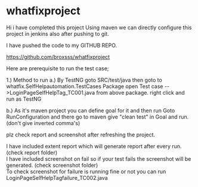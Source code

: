 # whatfixproject

Hi i have completed this project Using maven we can directly configure this project in jenkins also after pushing to git.

I have pushed the code to my GITHUB REPO.

https://github.com/broxsss/whatfixproject

Here are prerequisite to run the test case;

 
1.) Method to run 
  a.)  By TestNG goto SRC/test/java
       then goto to whatfix.SelfHelpautomation.TestCases Package
       open Test case -->LoginPageSelfHelpTag_TC001.java   from above package.
       right click and run as TestNG
       
  b.)  As it's maven project you can define goal for it and then run
       Goto RunConfiguration and there go to maven 
       give "clean test"  in Goal and run.(don't give inverted comma's)
       
plz check report and screenshot after refreshing the project.
       
 I have included extent report which will generate report after every run.(check report folder)   
 I have included screenshot on fail so if your test fails the screenshot will be generated. (check screenshot folder)   
 To check screenshot for failure is running fine or not you can run LoginPageSelfHelpTagfailure_TC002.java

